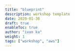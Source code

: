 ```yaml
---
title: "blueprint"
description: workshop template
date: 2020-01-30
draft: true
enableToc: true
author: "ivan ka"
weight: 1
tags: ["workshop", "aws"]
---
```

